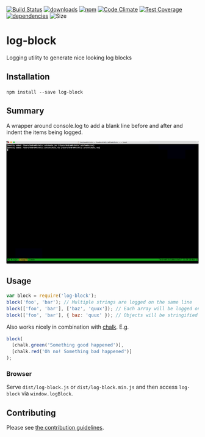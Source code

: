 [![Build Status](https://travis-ci.org/tandrewnichols/log-block.png)](https://travis-ci.org/tandrewnichols/log-block) [![downloads](http://img.shields.io/npm/dm/log-block.svg)](https://npmjs.org/package/log-block) [![npm](http://img.shields.io/npm/v/log-block.svg)](https://npmjs.org/package/log-block) [![Code Climate](https://codeclimate.com/github/tandrewnichols/log-block/badges/gpa.svg)](https://codeclimate.com/github/tandrewnichols/log-block) [![Test Coverage](https://codeclimate.com/github/tandrewnichols/log-block/badges/coverage.svg)](https://codeclimate.com/github/tandrewnichols/log-block) [![dependencies](https://david-dm.org/tandrewnichols/log-block.png)](https://david-dm.org/tandrewnichols/log-block) ![Size](https://img.shields.io/badge/size-368b-brightgreen.svg)

# log-block

Logging utility to generate nice looking log blocks

## Installation

`npm install --save log-block`

## Summary

A wrapper around console.log to add a blank line before and after and indent the items being logged.

![Demo](demo.gif)

## Usage

```js
var block = require('log-block');
block('foo', 'bar'); // Multiple strings are logged on the same line
block(['foo', 'bar'], ['baz', 'quux']); // Each array will be logged on it's own line
block(['foo', 'bar'], { baz: 'quux' }); // Objects will be stringified
```

Also works nicely in combination with [chalk](https://github.com/chalk/chalk). E.g.

```js
block(
  [chalk.green('Something good happened')],
  [chalk.red('Oh no! Something bad happened')]
);
```

### Browser

Serve `dist/log-block.js` or `dist/log-block.min.js` and then access `log-block` via `window.logBlock`.

## Contributing

Please see [the contribution guidelines](contributing.md).
